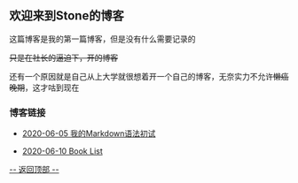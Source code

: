 ## 欢迎来到Stone的博客 ##

这篇博客是我的第一篇博客，但是没有什么需要记录的

~~只是在社长的逼迫下，开的博客~~

还有一个原因就是自己从上大学就很想着开一个自己的博客，无奈实力不允许~~懒癌晚期~~，这才咕到现在

### 博客链接 ###
- <a href="https://github.com/XSTStone/blog.github.io/blob/master/%23%23%20%E6%88%91%E7%9A%84Markdown%E8%AF%AD%E6%B3%95%E5%88%9D%E5%AD%A6%E4%B9%A0%20%23%23.md" target="_blank">2020-06-05 我的Markdown语法初试</a>

- <a href="https://github.com/XSTStone/blog.github.io/blob/master/BookList.md#" traget="_blank">2020-06-10 Book List</a>

<a href="javascript:scroll(0,0)">-- 返回顶部 --</a>